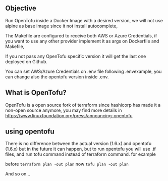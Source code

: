 
## Objective

Run OpenTofu inside a Docker Image with a desired version,
we will not use alpine as base image since it not install autocomplete,

The Makefile are configured to receive both AWS or Azure Credentials,
if you want to use any other provider implement it as args on Dockerfile and Makefile,

If you not pass any OpenTofu specific version it will get the last one deployed on Github.

You can set AWS/Azure Credentials on .env file following .envexample, you can change also the opentofu version inside .env.

## What is OpenTofu?

OpenTofu is a open source fork of terraform since hashicorp has made it a non-open source anymore,
you may find more details in https://www.linuxfoundation.org/press/announcing-opentofu

## using opentofu

There is no difference between the actual version (1.6.x) and opentofu (1.6.x) but in the future it can happen,
but to run opentofu you will use .tf files, and run tofu command instead of terraform command.
for example

before
`terraform plan -out plan`
now
`tofu plan -out plan`

And so on...

